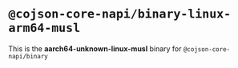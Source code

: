 # `@cojson-core-napi/binary-linux-arm64-musl`

This is the **aarch64-unknown-linux-musl** binary for `@cojson-core-napi/binary`
